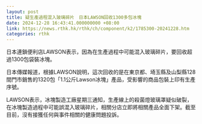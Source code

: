 ```yaml
---
layout: post
title: 疑生產過程混入玻璃碎片　日本LAWSON回收1300多包冰塊
date: 2024-12-28 16:43:41.000000000 +08:00
link: https://news.rthk.hk/rthk/ch/component/k2/1785300-20241228.htm
categories: rthk
---
```


日本連鎖便利店LAWSON表示，因為在生產過程中可能混入玻璃碎片，要回收超過1300包袋裝冰塊。

日本傳媒報道，根據LAWSON說明，這次回收的是在東京都、埼玉縣及山梨縣128間門市銷售的1320包「1.1公斤Lawson冰塊」產品，受影響的商品包裝上印有生產序號。

LAWSON表示，冰塊製造工廠星期三通知，生產線上的殺菌燈玻璃罩疑似破裂，在冰塊製造過程中可能誤混入玻璃碎片，相關分店立即將相關產品全面下架。截至目前，沒有接獲任何與事件相關的健康問題投訴。
